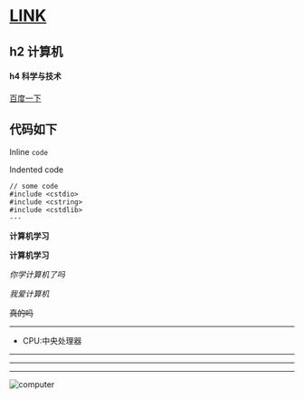 # [LINK](https://github.com/wangqiyue200037/wangqiyue/blob/main/go%20to%20README.md)

## h2 计算机
#### h4 科学与技术

[百度一下](https://www.baidu.com/)

## 代码如下

Inline `code`

Indented code

    // some code
    #include <cstdio>
    #include <cstring>
    #include <cstdlib>
    ---
    
**计算机学习**

__计算机学习__

*你学计算机了吗*

_我爱计算机_

~~真的吗~~
___

+ CPU:中央处理器

___

---

***
![computer](http://wx1.sinaimg.cn/large/00678rgoly1fkdl33fuifj30rs0cigpf.jpg)
